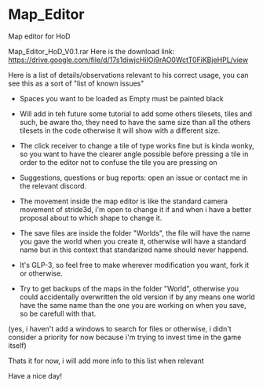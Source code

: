 # Map_Editor
Map editor for HoD

Map_Editor_HoD_V0.1.rar
Here is the download link: https://drive.google.com/file/d/17s1diwjcHiIOi9rAO0WctT0FiKBjeHPL/view

Here is a list of details/observations relevant to his correct usage, you can see this as a sort of "list of known issues" 

- Spaces you want to be loaded as Empty must be painted black
 
- Will add in teh future some tutorial to add some others tilesets, tiles and such, be aware tho, they need to have the same size than all the others tilesets in the code otherwise it will show with a different size.
 
- The click receiver to change a tile of type works fine but is kinda wonky, so you want to have the clearer angle possible before pressing a tile in order to the editor not to confuse the tile you are pressing on

- Suggestions, questions or bug reports: open an issue or contact me in the relevant discord.

- The movement inside the map editor is like the standard camera movement of stride3d, i'm open to change it if and when i have a better proposal about to which shape to change it.

- The save files are inside the folder "Worlds", the file will have the name you gave the world when you create it, otherwise will have a standard name but in this context that standarized name should never happend.

- It's GLP-3, so feel free to make wherever modification you want, fork it or otherwise.

- Try to get backups of the maps in the folder "World", otherwise you could accidentally overwritten the old version if by any means one world have the same name than the one you are working on when you save, so be carefull with that. 

(yes, i haven't add a windows to search for files or otherwise, i didn't consider a priority for now because i'm trying to invest time in the game itself)

Thats it for now, i will add more info to this list when relevant

Have a nice day!
